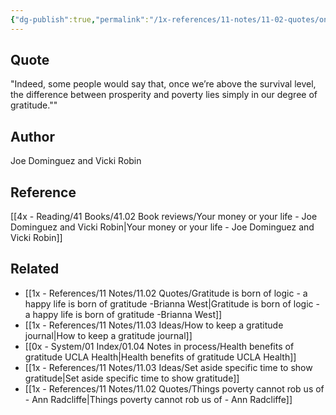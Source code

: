 ```yaml
---
{"dg-publish":true,"permalink":"/1x-references/11-notes/11-02-quotes/once-were-above-the-survival-level-the-difference-between-prosperity-and-poverty-lies-simply-in-our-degree-of-gratitude-joe-dominguez-and-vicki-robin/","title":"Once were above the survival level, the difference between prosperity and poverty lies simply in our degree of gratitude - Joe Dominguez and Vicki Robin","dgShowBacklinks":false}
---
```



## Quote
"Indeed, some people would say that, once we’re above the survival level, the difference between prosperity and poverty lies simply in our degree of gratitude.""

## Author
Joe Dominguez and Vicki Robin

## Reference
[[4x - Reading/41 Books/41.02 Book reviews/Your money or your life - Joe Dominguez and Vicki Robin\|Your money or your life - Joe Dominguez and Vicki Robin]]

## Related
- [[1x - References/11 Notes/11.02 Quotes/Gratitude is born of logic - a happy life is born of gratitude -Brianna West\|Gratitude is born of logic - a happy life is born of gratitude -Brianna West]]
- [[1x - References/11 Notes/11.03 Ideas/How to keep a gratitude journal\|How to keep a gratitude journal]]
- [[0x - System/01 Index/01.04 Notes in process/Health benefits of gratitude  UCLA Health\|Health benefits of gratitude  UCLA Health]]
- [[1x - References/11 Notes/11.03 Ideas/Set aside specific time to show gratitude\|Set aside specific time to show gratitude]]
- [[1x - References/11 Notes/11.02 Quotes/Things poverty cannot rob us of - Ann Radcliffe\|Things poverty cannot rob us of - Ann Radcliffe]]